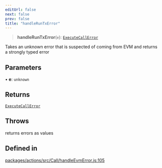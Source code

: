 ```yaml
---
editUrl: false
next: false
prev: false
title: "handleRunTxError"
---
```


> **handleRunTxError**(`e`): [`ExecuteCallError`](/reference/tevm/actions/type-aliases/executecallerror/)

Takes an unknown error that is suspected of coming from EVM and returns a strongly typed error

## Parameters

• **e**: `unknown`

## Returns

[`ExecuteCallError`](/reference/tevm/actions/type-aliases/executecallerror/)

## Throws

returns errors as values

## Defined in

[packages/actions/src/Call/handleEvmError.js:105](https://github.com/evmts/tevm-monorepo/blob/main/packages/actions/src/Call/handleEvmError.js#L105)
